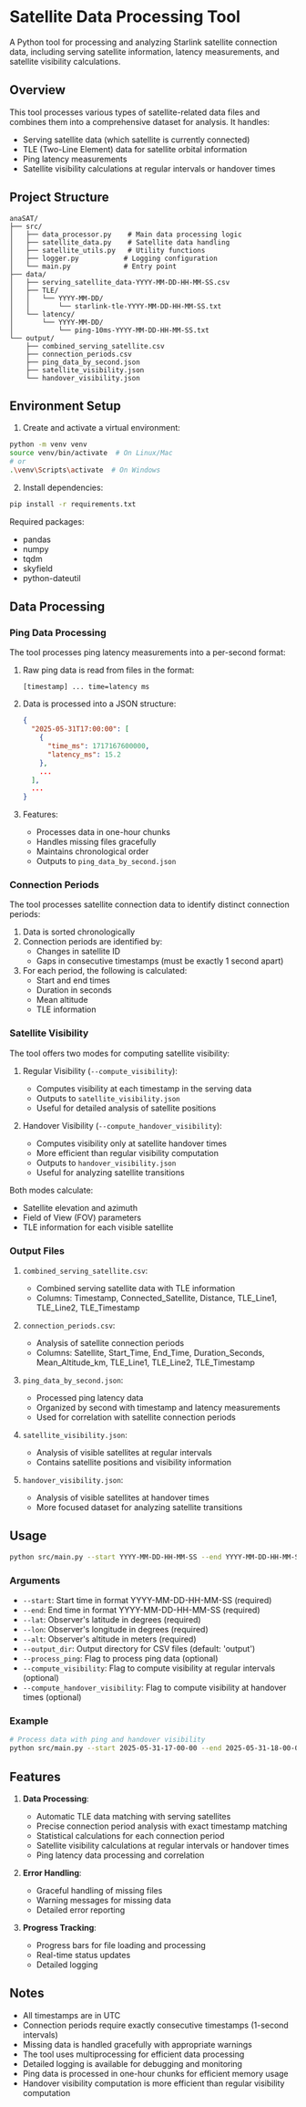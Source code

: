 # Satellite Data Processing Tool

A Python tool for processing and analyzing Starlink satellite connection data, including serving satellite information, latency measurements, and satellite visibility calculations.

## Overview

This tool processes various types of satellite-related data files and combines them into a comprehensive dataset for analysis. It handles:
- Serving satellite data (which satellite is currently connected)
- TLE (Two-Line Element) data for satellite orbital information
- Ping latency measurements
- Satellite visibility calculations at regular intervals or handover times

## Project Structure

```
anaSAT/
├── src/
│   ├── data_processor.py    # Main data processing logic
│   ├── satellite_data.py    # Satellite data handling
│   ├── satellite_utils.py   # Utility functions
│   ├── logger.py           # Logging configuration
│   └── main.py             # Entry point
├── data/
│   ├── serving_satellite_data-YYYY-MM-DD-HH-MM-SS.csv
│   ├── TLE/
│   │   └── YYYY-MM-DD/
│   │       └── starlink-tle-YYYY-MM-DD-HH-MM-SS.txt
│   └── latency/
│       └── YYYY-MM-DD/
│           └── ping-10ms-YYYY-MM-DD-HH-MM-SS.txt
└── output/
    ├── combined_serving_satellite.csv
    ├── connection_periods.csv
    ├── ping_data_by_second.json
    ├── satellite_visibility.json
    └── handover_visibility.json
```

## Environment Setup

1. Create and activate a virtual environment:
```bash
python -m venv venv
source venv/bin/activate  # On Linux/Mac
# or
.\venv\Scripts\activate  # On Windows
```

2. Install dependencies:
```bash
pip install -r requirements.txt
```

Required packages:
- pandas
- numpy
- tqdm
- skyfield
- python-dateutil

## Data Processing

### Ping Data Processing

The tool processes ping latency measurements into a per-second format:

1. Raw ping data is read from files in the format:
   ```
   [timestamp] ... time=latency ms
   ```

2. Data is processed into a JSON structure:
   ```json
   {
     "2025-05-31T17:00:00": [
       {
         "time_ms": 1717167600000,
         "latency_ms": 15.2
       },
       ...
     ],
     ...
   }
   ```

3. Features:
   - Processes data in one-hour chunks
   - Handles missing files gracefully
   - Maintains chronological order
   - Outputs to `ping_data_by_second.json`

### Connection Periods

The tool processes satellite connection data to identify distinct connection periods:

1. Data is sorted chronologically
2. Connection periods are identified by:
   - Changes in satellite ID
   - Gaps in consecutive timestamps (must be exactly 1 second apart)
3. For each period, the following is calculated:
   - Start and end times
   - Duration in seconds
   - Mean altitude
   - TLE information

### Satellite Visibility

The tool offers two modes for computing satellite visibility:

1. Regular Visibility (`--compute_visibility`):
   - Computes visibility at each timestamp in the serving data
   - Outputs to `satellite_visibility.json`
   - Useful for detailed analysis of satellite positions

2. Handover Visibility (`--compute_handover_visibility`):
   - Computes visibility only at satellite handover times
   - More efficient than regular visibility computation
   - Outputs to `handover_visibility.json`
   - Useful for analyzing satellite transitions

Both modes calculate:
- Satellite elevation and azimuth
- Field of View (FOV) parameters
- TLE information for each visible satellite

### Output Files

1. `combined_serving_satellite.csv`:
   - Combined serving satellite data with TLE information
   - Columns: Timestamp, Connected_Satellite, Distance, TLE_Line1, TLE_Line2, TLE_Timestamp

2. `connection_periods.csv`:
   - Analysis of satellite connection periods
   - Columns: Satellite, Start_Time, End_Time, Duration_Seconds, Mean_Altitude_km, TLE_Line1, TLE_Line2, TLE_Timestamp

3. `ping_data_by_second.json`:
   - Processed ping latency data
   - Organized by second with timestamp and latency measurements
   - Used for correlation with satellite connection periods

4. `satellite_visibility.json`:
   - Analysis of visible satellites at regular intervals
   - Contains satellite positions and visibility information

5. `handover_visibility.json`:
   - Analysis of visible satellites at handover times
   - More focused dataset for analyzing satellite transitions

## Usage

```bash
python src/main.py --start YYYY-MM-DD-HH-MM-SS --end YYYY-MM-DD-HH-MM-SS --lat LATITUDE --lon LONGITUDE --alt ALTITUDE [--output_dir OUTPUT_DIR] [--process_ping] [--compute_visibility] [--compute_handover_visibility]
```

### Arguments

- `--start`: Start time in format YYYY-MM-DD-HH-MM-SS (required)
- `--end`: End time in format YYYY-MM-DD-HH-MM-SS (required)
- `--lat`: Observer's latitude in degrees (required)
- `--lon`: Observer's longitude in degrees (required)
- `--alt`: Observer's altitude in meters (required)
- `--output_dir`: Output directory for CSV files (default: 'output')
- `--process_ping`: Flag to process ping data (optional)
- `--compute_visibility`: Flag to compute visibility at regular intervals (optional)
- `--compute_handover_visibility`: Flag to compute visibility at handover times (optional)

### Example

```bash
# Process data with ping and handover visibility
python src/main.py --start 2025-05-31-17-00-00 --end 2025-05-31-18-00-00 --lat 37.7749 --lon -122.4194 --alt 100 --process_ping --compute_handover_visibility
```

## Features

1. **Data Processing**:
   - Automatic TLE data matching with serving satellites
   - Precise connection period analysis with exact timestamp matching
   - Statistical calculations for each connection period
   - Satellite visibility calculations at regular intervals or handover times
   - Ping latency data processing and correlation

2. **Error Handling**:
   - Graceful handling of missing files
   - Warning messages for missing data
   - Detailed error reporting

3. **Progress Tracking**:
   - Progress bars for file loading and processing
   - Real-time status updates
   - Detailed logging

## Notes

- All timestamps are in UTC
- Connection periods require exactly consecutive timestamps (1-second intervals)
- Missing data is handled gracefully with appropriate warnings
- The tool uses multiprocessing for efficient data processing
- Detailed logging is available for debugging and monitoring
- Ping data is processed in one-hour chunks for efficient memory usage
- Handover visibility computation is more efficient than regular visibility computation

